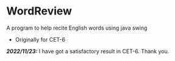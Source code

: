 # WordReview
A program to help recite English words using java swing

+ Originally for CET-6

***2022/11/23:*** I have got a satisfactory result in CET-6. Thank you.
